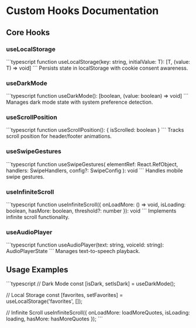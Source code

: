 # Custom Hooks Documentation

## Core Hooks

### useLocalStorage
\`\`\`typescript
function useLocalStorage<T>(key: string, initialValue: T): [T, (value: T) => void]
\`\`\`
Persists state in localStorage with cookie consent awareness.

### useDarkMode
\`\`\`typescript
function useDarkMode(): [boolean, (value: boolean) => void]
\`\`\`
Manages dark mode state with system preference detection.

### useScrollPosition
\`\`\`typescript
function useScrollPosition(): { isScrolled: boolean }
\`\`\`
Tracks scroll position for header/footer animations.

### useSwipeGestures
\`\`\`typescript
function useSwipeGestures(
  elementRef: React.RefObject<HTMLElement>,
  handlers: SwipeHandlers,
  config?: SwipeConfig
): void
\`\`\`
Handles mobile swipe gestures.

### useInfiniteScroll
\`\`\`typescript
function useInfiniteScroll({
  onLoadMore: () => void,
  isLoading: boolean,
  hasMore: boolean,
  threshold?: number
}): void
\`\`\`
Implements infinite scroll functionality.

### useAudioPlayer
\`\`\`typescript
function useAudioPlayer(text: string, voiceId: string): AudioPlayerState
\`\`\`
Manages text-to-speech playback.

## Usage Examples

\`\`\`typescript
// Dark Mode
const [isDark, setIsDark] = useDarkMode();

// Local Storage
const [favorites, setFavorites] = useLocalStorage('favorites', []);

// Infinite Scroll
useInfiniteScroll({
  onLoadMore: loadMoreQuotes,
  isLoading: loading,
  hasMore: hasMoreQuotes
});
\`\`\`